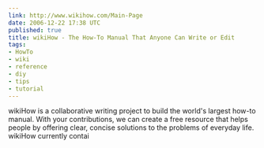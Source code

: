 ```yaml
---
link: http://www.wikihow.com/Main-Page
date: 2006-12-22 17:38 UTC
published: true
title: wikiHow - The How-To Manual That Anyone Can Write or Edit
tags:
- HowTo
- wiki
- reference
- diy
- tips
- tutorial
---
```


wikiHow is a collaborative writing project to build the world's largest how-to manual. With your contributions, we can create a free resource that helps people by offering clear, concise solutions to the problems of everyday life. wikiHow currently contai
